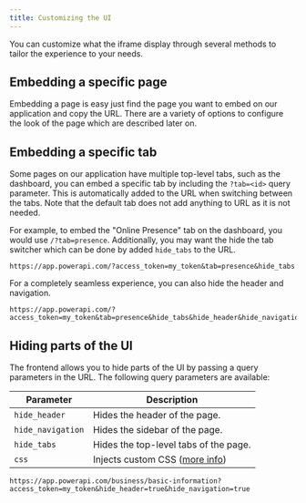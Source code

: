 ```yaml
---
title: Customizing the UI
---
```


You can customize what the iframe display through several methods to tailor the experience to your needs.

## Embedding a specific page

Embedding a page is easy just find the page you want to embed on our application and copy the URL. There are a variety of options to configure the look of the page which are described later on.

## Embedding a specific tab

Some pages on our application have multiple top-level tabs, such as the dashboard, you can embed a specific tab by including the `?tab=<id>` query parameter. This is automatically added to the URL when switching between the tabs. Note that the default tab does not add anything to URL as it is not needed.

For example, to embed the "Online Presence" tab on the dashboard, you would use `/?tab=presence`.
Additionally, you may want the hide the tab switcher which can be done by added `hide_tabs` to the URL.

```url test title="Embedding presence tab without tabs" className=wrap
https://app.powerapi.com/?access_token=my_token&tab=presence&hide_tabs
```

For a completely seamless experience, you can also hide the header and navigation.

```url title="Embedding presence tab without tabs, header or navigation" className=wrap
https://app.powerapi.com/?access_token=my_token&tab=presence&hide_tabs&hide_header&hide_navigation
```

## Hiding parts of the UI

The frontend allows you to hide parts of the UI by passing a query parameters in the URL. The following query parameters are available:

| Parameter         | Description                                              |
| ----------------- | -------------------------------------------------------- |
| `hide_header`     | Hides the header of the page.                            |
| `hide_navigation` | Hides the sidebar of the page.                           |
| `hide_tabs`       | Hides the top-level tabs of the page.                    |
| `css`             | Injects custom CSS ([more info](./03-injecting-css.mdx)) |

```url title="Hiding the navigation and header" className=wrap
https://app.powerapi.com/business/basic-information?access_token=my_token&hide_header=true&hide_navigation=true
```
